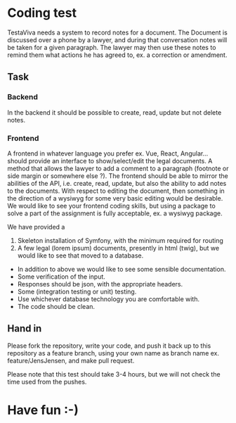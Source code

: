 # Coding test

TestaViva needs a system to record notes for a document. The Document is discussed over a phone by a lawyer, and during 
that conversation notes will be taken for a given paragraph. The lawyer may then use these notes to remind them what 
actions he has agreed to, ex. a correction or amendment.

## Task
### Backend
In the backend it should be possible to create, read, update but not delete notes.

### Frontend
A frontend in whatever language you prefer ex. Vue, React, Angular... should provide an interface to show/select/edit 
the legal documents. A method that allows the lawyer to add a comment to a paragraph (footnote or side margin or 
somewhere else ?). 
The frontend should be able to mirror the abilities of the API, i.e. create, read, update, but also the ability to add 
notes to the documents.
With respect to editing the document, then something in the direction of a wysiwyg for some very basic editing would be 
desirable.
We would like to see your frontend coding skills, but using a package to solve a part of the assignment is fully 
acceptable, ex. a wysiwyg package. 

We have provided a 
1) Skeleton installation of Symfony, with the minimum required for routing
2) A few legal (lorem ipsum) documents, presently in html (twig), but we would like to see that moved to a database.

* In addition to above we would like to see some sensible documentation.
* Some verification of the input.
* Responses should be json, with the appropriate headers.
* Some (integration testing or unit) testing.
* Use whichever database technology you are comfortable with.
* The code should be clean.

## Hand in
Please fork the repository, write your code, and push it back up to this repository as a feature branch, using your own name as branch name ex. feature/JensJensen, and make pull request.

Please note that this test should take 3-4 hours, but we will not check the time used from the pushes.

# Have fun :-)
